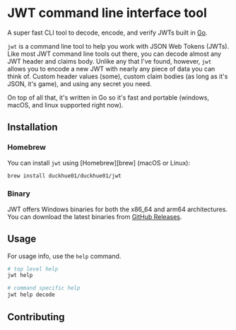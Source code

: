 # JWT command line interface tool

<!-- [![License](https://img.shields.io/github/license/bufbuild/buf?color=blue)][badges_license]
[![Release](https://img.shields.io/github/v/release/bufbuild/buf?include_prereleases)][badges_release]
[![CI](https://github.com/bufbuild/buf/workflows/ci/badge.svg)][badges_ci]
[![Docker](https://img.shields.io/docker/pulls/bufbuild/buf)][badges_docker]
[![Homebrew](https://img.shields.io/badge/homebrew-v1.19.0-blue)][badges_homebrew]
[![AUR](https://img.shields.io/aur/version/buf)][badges_aur]
[![Slack](https://img.shields.io/badge/slack-buf-%23e01563)][badges_slack] -->

A super fast CLI tool to decode, encode, and verify JWTs built in [Go](https://go.dev).


`jwt` is a command line tool to help you work with JSON Web Tokens (JWTs). Like most JWT command line tools out there, you can decode almost any JWT header and claims body. Unlike any that I've found, however, `jwt` allows you to encode a new JWT with nearly any piece of data you can think of. Custom header values (some), custom claim bodies (as long as it's JSON, it's game), and using any secret you need.

On top of all that, it's written in Go so it's fast and portable (windows, macOS, and linux supported right now).

## Installation

### Homebrew

You can install `jwt` using [Homebrew][brew] (macOS or Linux):

```sh
brew install duckhue01/duckhue01/jwt
```

### Binary

JWT offers Windows binaries for both the x86_64 and arm64 architectures. You can download the latest binaries from  [GitHub Releases](https://github.com/duckhue01/jwt/releases).

## Usage

For usage info, use the `help` command.

```sh
# top level help
jwt help

# command specific help
jwt help decode
```

## Contributing



